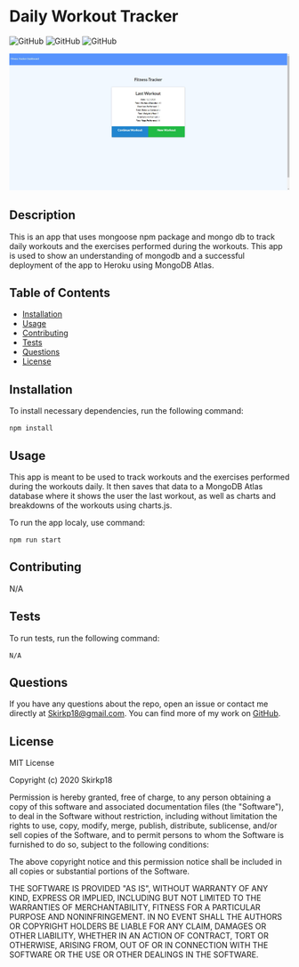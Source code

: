 # Daily Workout Tracker

![GitHub](https://img.shields.io/github/downloads/Skirkp18/workout_tracker_app/total) ![GitHub](https://img.shields.io/github/languages/top/Skirkp18/workout_tracker_app) ![GitHub](https://img.shields.io/badge/license-MIT-green?style=flat) 

<img src="./public/assets/workout-tracking-app-screenshot.jpg">

## Description
This is an app that uses mongoose npm package and mongo db to track daily workouts and the exercises performed during the workouts. This app is used to show an understanding of mongodb and a successful deployment of the app to Heroku using MongoDB Atlas.
## Table of Contents 
  - [Installation](#installation)
  - [Usage](#usage)
  - [Contributing](#contributing)
  - [Tests](#tests)
  - [Questions](#questions)
  - [License](#license)
## Installation
To install necessary dependencies, run the following command:
``` 
npm install
```
## Usage
This app is meant to be used to track workouts and the exercises performed during the workouts daily. It then saves that data to a MongoDB Atlas database where it shows the user the last workout, as well as charts and breakdowns of the workouts using charts.js.

To run the app localy, use command:
``` 
npm run start
```
## Contributing
N/A
## Tests
To run tests, run the following command:
```
N/A
```
## Questions
If you have any questions about the repo, open an issue or contact me directly at Skirkp18@gmail.com. You can find more of my work on [GitHub](https://github.com/Skirkp18).
## License
MIT License

Copyright (c) 2020 Skirkp18

Permission is hereby granted, free of charge, to any person obtaining a copy
of this software and associated documentation files (the "Software"), to deal
in the Software without restriction, including without limitation the rights
to use, copy, modify, merge, publish, distribute, sublicense, and/or sell
copies of the Software, and to permit persons to whom the Software is
furnished to do so, subject to the following conditions:

The above copyright notice and this permission notice shall be included in all
copies or substantial portions of the Software.

THE SOFTWARE IS PROVIDED "AS IS", WITHOUT WARRANTY OF ANY KIND, EXPRESS OR
IMPLIED, INCLUDING BUT NOT LIMITED TO THE WARRANTIES OF MERCHANTABILITY,
FITNESS FOR A PARTICULAR PURPOSE AND NONINFRINGEMENT. IN NO EVENT SHALL THE
AUTHORS OR COPYRIGHT HOLDERS BE LIABLE FOR ANY CLAIM, DAMAGES OR OTHER
LIABILITY, WHETHER IN AN ACTION OF CONTRACT, TORT OR OTHERWISE, ARISING FROM,
OUT OF OR IN CONNECTION WITH THE SOFTWARE OR THE USE OR OTHER DEALINGS IN THE
SOFTWARE.
